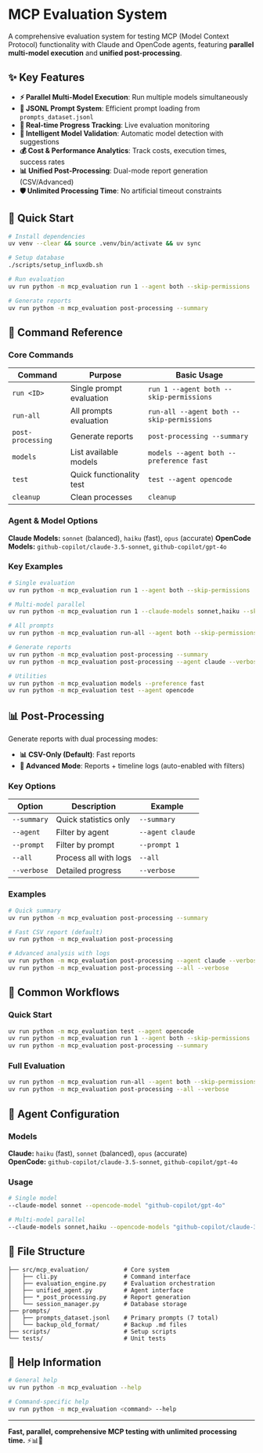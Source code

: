# MCP Evaluation System

A comprehensive evaluation system for testing MCP (Model Context Protocol) functionality with Claude and OpenCode agents, featuring **parallel multi-model execution** and **unified post-processing**.

## ✨ Key Features

- **⚡ Parallel Multi-Model Execution**: Run multiple models simultaneously
- **📄 JSONL Prompt System**: Efficient prompt loading from `prompts_dataset.jsonl`
- **🔄 Real-time Progress Tracking**: Live evaluation monitoring
- **🧠 Intelligent Model Validation**: Automatic model detection with suggestions
- **💰 Cost & Performance Analytics**: Track costs, execution times, success rates
- **📊 Unified Post-Processing**: Dual-mode report generation (CSV/Advanced)
- **🛡️ Unlimited Processing Time**: No artificial timeout constraints

## 🚀 Quick Start

```bash
# Install dependencies
uv venv --clear && source .venv/bin/activate && uv sync

# Setup database
./scripts/setup_influxdb.sh

# Run evaluation
uv run python -m mcp_evaluation run 1 --agent both --skip-permissions

# Generate reports
uv run python -m mcp_evaluation post-processing --summary
```

## 🔧 Command Reference

### Core Commands

| Command | Purpose | Basic Usage |
|---------|---------|-------------|
| `run <ID>` | Single prompt evaluation | `run 1 --agent both --skip-permissions` |
| `run-all` | All prompts evaluation | `run-all --agent both --skip-permissions` |
| `post-processing` | Generate reports | `post-processing --summary` |
| `models` | List available models | `models --agent both --preference fast` |
| `test` | Quick functionality test | `test --agent opencode` |
| `cleanup` | Clean processes | `cleanup` |

### Agent & Model Options

**Claude Models:** `sonnet` (balanced), `haiku` (fast), `opus` (accurate)
**OpenCode Models:** `github-copilot/claude-3.5-sonnet`, `github-copilot/gpt-4o`

### Key Examples

```bash
# Single evaluation
uv run python -m mcp_evaluation run 1 --agent both --skip-permissions

# Multi-model parallel
uv run python -m mcp_evaluation run 1 --claude-models sonnet,haiku --skip-permissions

# All prompts
uv run python -m mcp_evaluation run-all --agent both --skip-permissions

# Generate reports
uv run python -m mcp_evaluation post-processing --summary
uv run python -m mcp_evaluation post-processing --agent claude --verbose

# Utilities
uv run python -m mcp_evaluation models --preference fast
uv run python -m mcp_evaluation test --agent opencode
```

## 📊 Post-Processing

Generate reports with dual processing modes:
- **📊 CSV-Only (Default)**: Fast reports
- **📝 Advanced Mode**: Reports + timeline logs (auto-enabled with filters)

### Key Options
| Option | Description | Example |
|--------|-------------|---------|
| `--summary` | Quick statistics only | `--summary` |
| `--agent` | Filter by agent | `--agent claude` |
| `--prompt` | Filter by prompt | `--prompt 1` |
| `--all` | Process all with logs | `--all` |
| `--verbose` | Detailed progress | `--verbose` |

### Examples
```bash
# Quick summary
uv run python -m mcp_evaluation post-processing --summary

# Fast CSV report (default)
uv run python -m mcp_evaluation post-processing

# Advanced analysis with logs
uv run python -m mcp_evaluation post-processing --agent claude --verbose
uv run python -m mcp_evaluation post-processing --all --verbose
```

## 🎯 Common Workflows

### Quick Start
```bash
uv run python -m mcp_evaluation test --agent opencode
uv run python -m mcp_evaluation run 1 --agent both --skip-permissions  
uv run python -m mcp_evaluation post-processing --summary
```

### Full Evaluation
```bash
uv run python -m mcp_evaluation run-all --agent both --skip-permissions
uv run python -m mcp_evaluation post-processing --all --verbose
```

## 🔧 Agent Configuration

### Models
**Claude:** `haiku` (fast), `sonnet` (balanced), `opus` (accurate)  
**OpenCode:** `github-copilot/claude-3.5-sonnet`, `github-copilot/gpt-4o`

### Usage
```bash
# Single model
--claude-model sonnet --opencode-model "github-copilot/gpt-4o"

# Multi-model parallel
--claude-models sonnet,haiku --opencode-models "github-copilot/claude-3.5-sonnet,github-copilot/gpt-4o"
```

## 📁 File Structure

```
├── src/mcp_evaluation/          # Core system
│   ├── cli.py                   # Command interface
│   ├── evaluation_engine.py     # Evaluation orchestration
│   ├── unified_agent.py         # Agent interface
│   ├── *_post_processing.py     # Report generation
│   └── session_manager.py       # Database storage
├── prompts/                     
│   ├── prompts_dataset.jsonl    # Primary prompts (7 total)
│   └── backup_old_format/       # Backup .md files
├── scripts/                     # Setup scripts
└── tests/                       # Unit tests
```

## 📖 Help Information

```bash
# General help
uv run python -m mcp_evaluation --help

# Command-specific help
uv run python -m mcp_evaluation <command> --help
```

---

**Fast, parallel, comprehensive MCP testing with unlimited processing time.** ⚡📊🚀
